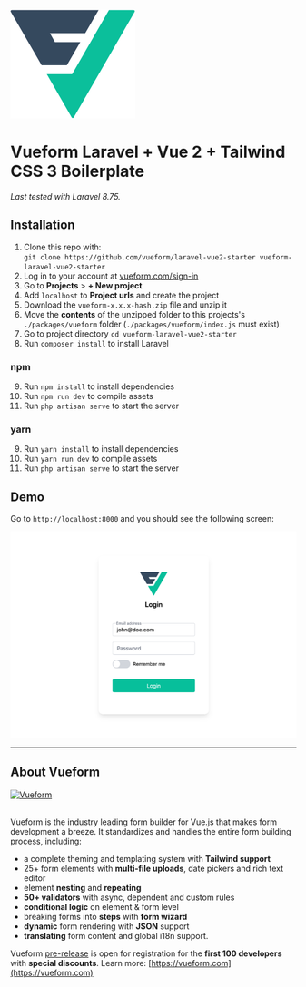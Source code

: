 <br>
<a href="https://vueform.com?ref=github" target="_blank">

![Vueform](./public/img/logo.svg)

</a>

# Vueform Laravel + Vue 2 + Tailwind CSS 3 Boilerplate

*Last tested with Laravel 8.75.*

## Installation

1. Clone this repo with:<br>`git clone https://github.com/vueform/laravel-vue2-starter vueform-laravel-vue2-starter`
2. Log in to your account at <a href="https://vueform.com/sign-in" target="_blank">vueform.com/sign-in</a>
3. Go to **Projects** > **+ New project**
4. Add `localhost` to **Project urls** and create the project
5. Download the `vueform-x.x.x-hash.zip` file and unzip it
6. Move the **contents** of the unzipped folder to this projects's `./packages/vueform` folder (`./packages/vueform/index.js` must exist)
7. Go to project directory `cd vueform-laravel-vue2-starter`
8. Run `composer install` to install Laravel

### npm

9. Run `npm install` to install dependencies
10. Run `npm run dev` to compile assets
11. Run `php artisan serve` to start the server

### yarn

9. Run `yarn install` to install dependencies
10. Run `yarn run dev` to compile assets
11. Run `php artisan serve` to start the server

## Demo

Go to `http://localhost:8000` and you should see the following screen:

![Vueform demo](./public/img/demo.png)

---

## About Vueform

<a href="https://vueform.com?ref=ghb">
  <img align="center" src="https://github.com/vueform/multiselect/raw/main/assets/vueform-banner.png" alt="Vueform" title="Vueform">
</a>

<br>
<br>

Vueform is the industry leading form builder for Vue.js that makes form development a breeze. It standardizes and handles the entire form building process, including:
- a complete theming and templating system with **Tailwind support**
- 25+ form elements with **multi-file uploads**, date pickers and rich text editor
- element **nesting** and **repeating**
- **50+ validators** with async, dependent and custom rules
- **conditional logic** on element & form level
- breaking forms into **steps** with **form wizard**
- **dynamic** form rendering with **JSON** support
- **translating** form content and global i18n support.

Vueform [pre-release](https://vueform.com) is open for registration for the **first 100 developers** with **special discounts**. Learn more: [https://vueform.com](https://vueform.com)
